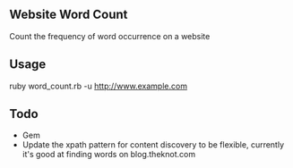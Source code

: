Website Word Count
------------------

Count the frequency of word occurrence on a website

Usage
-----

ruby word_count.rb -u http://www.example.com

Todo
----
* Gem
* Update the xpath pattern for content discovery to be flexible, currently it's good at finding words on blog.theknot.com
